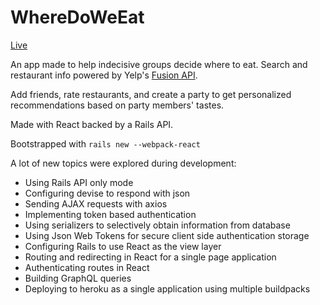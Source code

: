 # WhereDoWeEat

[Live](https://fast-shelf-07613.herokuapp.com)

An app made to help indecisive groups decide where to eat. Search and restaurant info powered by Yelp's [Fusion API](https://www.yelp.com/developers/documentation/v3).

Add friends, rate restaurants, and create a party to get personalized recommendations based on party members' tastes.

Made with React backed by a Rails API.

Bootstrapped with `rails new --webpack-react`

A lot of new topics were explored during development:
- Using Rails API only mode
- Configuring devise to respond with json
- Sending AJAX requests with axios
- Implementing token based authentication
- Using serializers to selectively obtain information from database
- Using Json Web Tokens for secure client side authentication storage
- Configuring Rails to use React as the view layer
- Routing and redirecting in React for a single page application
- Authenticating routes in React
- Building GraphQL queries
- Deploying to heroku as a single application using multiple buildpacks
